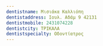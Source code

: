 ```yaml
---
dentistname: Μισιάκα Καλλιόπη
dentistaddress: Ιουλ. Αδάμ 9 42131
dentistmobile: 2431074228
dentistcity: ΤΡΙΚΑΛΑ
dentistspecialty: Οδοντίατρος
---
```

